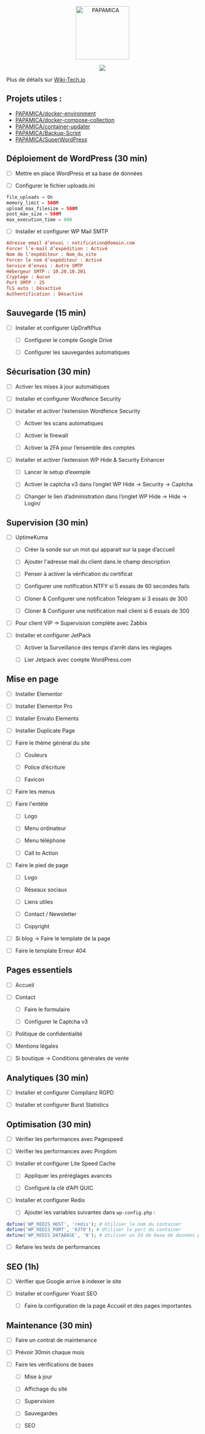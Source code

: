 <p align="center">
  <a href="https://papamica.com">
    <img src="https://zupimages.net/up/20/04/7vtd.png" width="140px" alt="PAPAMICA" />
  </a>
</p>

<p align="center">
  <a href="#"><img src="https://readme-typing-svg.herokuapp.com?center=true&vCenter=true&lines=WordPress-Checklist;"></a>
</p>
  
Plus de détails sur [Wiki-Tech.io](https://wiki-tech.io/Web/WordPress/checklist)
## Projets utiles :
 - [PAPAMICA/docker-environment](https://github.com/PAPAMICA/docker-environment)
 - [PAPAMICA/docker-compose-collection](https://github.com/PAPAMICA/docker-compose-collection)
 - [PAPAMICA/container-updater](https://github.com/PAPAMICA/container-updater)
 - [PAPAMICA/Backup-Script](https://github.com/PAPAMICA/Backup-Script)
 - [PAPAMICA/SuperWordPress](https://github.com/PAPAMICA/SuperWordPress)

## Déploiement de WordPress (30 min)

 - [ ] Mettre en place WordPress et sa base de données

 - [ ] Configurer le fichier uploads.ini

```php
file_uploads = On
memory_limit = 500M
upload_max_filesize = 500M
post_max_size = 500M
max_execution_time = 600
```

 - [ ] Installer et configurer WP Mail SMTP

```ini
Adresse email d’envoi : notification@domain.com
Forcer l’e-mail d’expédition : Activé
Nom de l’expéditeur : Nom_du_site
Forcer le nom d’expéditeur : Activé
Service d’envoi : Autre SMTP
Hébergeur SMTP : 10.20.10.201
Cryptage : Aucun
Port SMTP : 25
TLS auto : Désactivé
Authentification : Désactivé
```

## Sauvegarde (15 min)

 - [ ] Installer et configurer UpDraftPlus

	 - [ ] Configurer le compte Google Drive

	 - [ ] Configurer les sauvegardes automatiques

## Sécurisation (30 min)

- [ ] Activer les mises à jour automatiques

- [ ] Installer et configurer Wordfence Security

- [ ] Installer et activer l’extension Wordfence Security

	- [ ] Activer les scans automatiques

	- [ ] Activer le firewall

	- [ ] Activer la 2FA pour l’ensemble des comptes

- [ ] Installer et activer l’extension WP Hide & Security Enhancer

	- [ ] Lancer le setup d’exemple

	- [ ] Activer le captcha v3 dans l’onglet WP Hide → Security → Captcha

	- [ ] Changer le lien d’administration dans l’onglet WP Hide → Hide → Login/

## Supervision (30 min)

- [ ] UptimeKuma
	- [ ] Créer la sonde sur un mot qui apparait sur la page d’accueil

	- [ ] Ajouter l'adresse mail du client dans le champ description

	- [ ] Penser à activer la vérification du certificat

	- [ ] Configurer une notification NTFY si 5 essais de 60 secondes fails

	- [ ] Cloner & Configurer une notification Telegram si 3 essais de 300

	- [ ] Cloner & Configurer une notification mail client si 6 essais de 300

- [ ] Pour client VIP → Supervision complète avec Zabbix

- [ ] Installer et configurer JetPack

	- [ ] Activer la Surveillance des temps d’arrêt dans les règlages

	- [ ] Lier Jetpack avec compte WordPress.com

## Mise en page

- [ ] Installer Elementor

- [ ] Installer Elementor Pro

- [ ] Installer Envato Elements

- [ ] Installer Duplicate Page

- [ ] Faire le thème général du site

	- [ ] Couleurs

	- [ ] Police d’écriture

	- [ ] Favicon

- [ ] Faire les menus

- [ ] Faire l'entête

	- [ ] Logo

	- [ ] Menu ordinateur

	- [ ] Menu téléphone

	- [ ] Call to Action

- [ ] Faire le pied de page

	- [ ] Logo

	- [ ] Réseaux sociaux

	- [ ] Liens utiles

	- [ ] Contact / Newsletter

	- [ ] Copyright

- [ ] Si blog → Faire le template de la page

- [ ] Faire le template Erreur 404

## Pages essentiels

- [ ] Accueil

- [ ] Contact

	- [ ] Faire le formulaire

	- [ ] Configurer le Captcha v3

- [ ] Politique de confidentialité

- [ ] Mentions légales

- [ ] Si boutique → Conditions générales de vente

## Analytiques (30 min)

- [ ] Installer et configurer Complianz RGPD

- [ ] Installer et configurer Burst Statistics

## Optimisation (30 min)

- [ ] Vérifier les performances avec Pagespeed

- [ ] Vérifier les performances avec Pingdom

- [ ] Installer et configurer Lite Speed Cache

	- [ ] Appliquer les préréglages avancés

	- [ ] Configuré la clé d’API QUIC

- [ ] Installer et configurer Redis

	- [ ] Ajouter les variables suivantes dans `wp-config.php` :

```php
define('WP_REDIS_HOST', 'redis'); # Utiliser le nom du container
define('WP_REDIS_PORT', '6379'); # Utiliser le port du container
define('WP_REDIS_DATABASE', '0'); # Utiliser un Id de base de données par site (0-16)
```

- [ ] Refaire les tests de performances

## SEO (1h)

- [ ] Vérifier que Google arrive à indexer le site

- [ ] Installer et configurer Yoast SEO

	- [ ] Faire la configuration de la page Accueil et des pages importantes

## Maintenance (30 min)

- [ ] Faire un contrat de maintenance

- [ ] Prévoir 30min chaque mois

- [ ] Faire les vérifications de bases

	- [ ] Mise à jour

	- [ ] Affichage du site

	- [ ] Supervision

	- [ ] Sauvegardes

	- [ ] SEO
